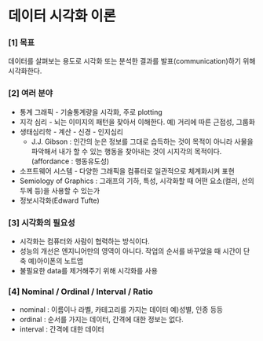 # 데이터 시각화 이론

### [1] 목표 

데이터를 살펴보는 용도로 시각화 또는 분석한 결과를 발표(communication)하기 위해 시각화한다.



### [2] 여러 분야

- 통계 그래픽 - 기술통계량을 시각화, 주로 plotting
- 지각 심리 - 뇌는 이미지의 패턴을 찾아서 이해한다. 예) 거리에 따른 근접성, 그룹화
- 생태심리학 - 계산 - 신경 - 인지심리
  - J.J. Gibson : 인간의 눈은 정보를 그대로 습득하는 것이 목적이 아니라 사물을 파악해서 내가 할 수 있는 행동을 찾아내는 것이 시지각의 목적이다. (affordance : 행동유도성)
- 소프트웨어 시스템 - 다양한 그래픽을 컴퓨터로 일관적으로 체계화시켜 표현
- Semiology of Graphics : 그래프의 기하, 특성, 시각화할 때 어떤 요소(컬러, 선의 두께 등)을 사용할 수 있는가
- 정보시각화(Edward Tufte)



### [3] 시각화의 필요성

- 시각화는 컴퓨터와 사람이 협력하는 방식이다.
- 성능의 개선은 엔지니어만의 영역이 아니다. 작업의 순서를 바꾸었을 때 시간이 단축 예)아이폰의 노트앱
- 불필요한 data를 제거해주기 위해 시각화를 사용



### [4] Nominal / Ordinal / Interval / Ratio

- nominal : 이름이나 라벨, 카테고리를 가지는 데이터 예)성별, 인종 등등
- ordinal : 순서를 가지는 데이터, 간격에 대한 정보는 없다.
- interval : 간격에 대한 데이터

